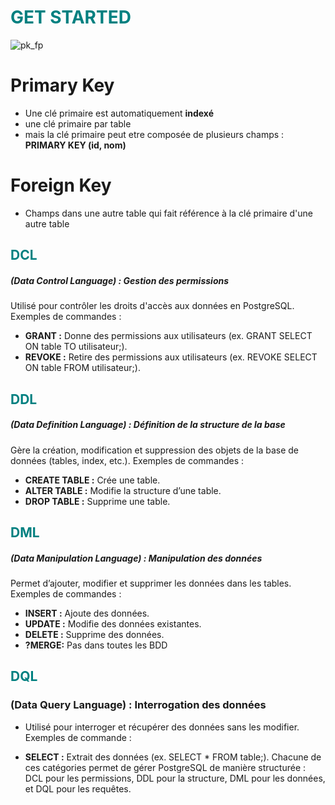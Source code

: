 <h1 style="color: #008080;">GET STARTED </h1>

![pk_fp](/PostgreSQL/assets/img/fk_pk.webp)

# Primary Key

- Une clé primaire est automatiquement **indexé**
- une clé primaire par table
- mais la clé primaire peut etre composée de plusieurs champs : **PRIMARY KEY (id, nom)**

# Foreign Key

- Champs dans une autre table qui fait référence à la clé primaire d'une autre table

<h2 style="color: #008080;">DCL</h2>

##### (Data Control Language) : Gestion des permissions

Utilisé pour contrôler les droits d'accès aux données en PostgreSQL.
Exemples de commandes :

- **GRANT :** Donne des permissions aux utilisateurs (ex. GRANT SELECT ON table TO utilisateur;).
- **REVOKE :** Retire des permissions aux utilisateurs (ex. REVOKE SELECT ON table FROM utilisateur;).

<h2 style="color: #008080;">DDL</h2>

##### (Data Definition Language) : Définition de la structure de la base

Gère la création, modification et suppression des objets de la base de données (tables, index, etc.).
Exemples de commandes :

- **CREATE TABLE :** Crée une table.
- **ALTER TABLE :** Modifie la structure d’une table.
- **DROP TABLE :** Supprime une table.

<h2 style="color: #008080;">DML</h2>

##### (Data Manipulation Language) : Manipulation des données

Permet d’ajouter, modifier et supprimer les données dans les tables.
Exemples de commandes :

- **INSERT :** Ajoute des données.
- **UPDATE :** Modifie des données existantes.
- **DELETE :** Supprime des données.
- **?MERGE:** Pas dans toutes les BDD

<h2 style="color: #008080;">DQL</h2>

### (Data Query Language) : Interrogation des données

- Utilisé pour interroger et récupérer des données sans les modifier.
  Exemples de commande :

- **SELECT :** Extrait des données (ex. SELECT \* FROM table;).
  Chacune de ces catégories permet de gérer PostgreSQL de manière structurée : DCL pour les permissions, DDL pour la structure, DML pour les données, et DQL pour les requêtes.

